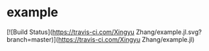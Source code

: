 # example

[![Build Status](https://travis-ci.com/Xingyu Zhang/example.jl.svg?branch=master)](https://travis-ci.com/Xingyu Zhang/example.jl)
